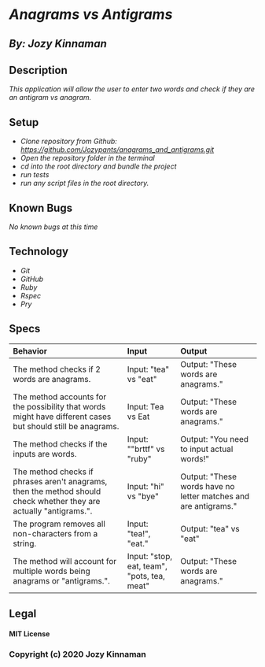 # _Anagrams vs Antigrams_
## _By: Jozy Kinnaman_
## Description

_This application will allow the user to enter two words and check if they are an antigram vs anagram._

## Setup


* _Clone repository from Github: https://github.com/Jozypants/anagrams_and_antigrams.git_
* _Open the repository folder in the terminal_
* _cd into the root directory and bundle the project_
* _run tests_
* _run any script files in the root directory._

## Known Bugs
_No known bugs at this time_

## Technology
* _Git_
* _GitHub_
* _Ruby_
* _Rspec_
* _Pry_


## Specs

|Behavior|Input|Output|
| :-----|:-----|:-----|
| The method checks if 2 words are anagrams.| Input: "tea" vs "eat" | Output: "These words are anagrams."|
| The method accounts for the possibility that words might have different cases but should still be anagrams.| Input: Tea vs Eat | Output: "These words are anagrams."|
| The method checks if the inputs are words. | Input: ""brttf" vs "ruby" | Output: "You need to input actual words!" |
| The method checks if phrases aren't anagrams, then the method should check whether they are actually "antigrams.". | Input: "hi" vs "bye"| Output: "These words have no letter matches and are antigrams."|
| The program removes all non-characters from a string. | Input: "tea!", "eat." | Output: "tea" vs "eat"|
| The method will account for multiple words being anagrams or "antigrams.". | Input: "stop, eat, team", "pots, tea, meat" | Output: "These words are anagrams." |


## Legal

#### MIT License

### Copyright (c) 2020 Jozy Kinnaman

